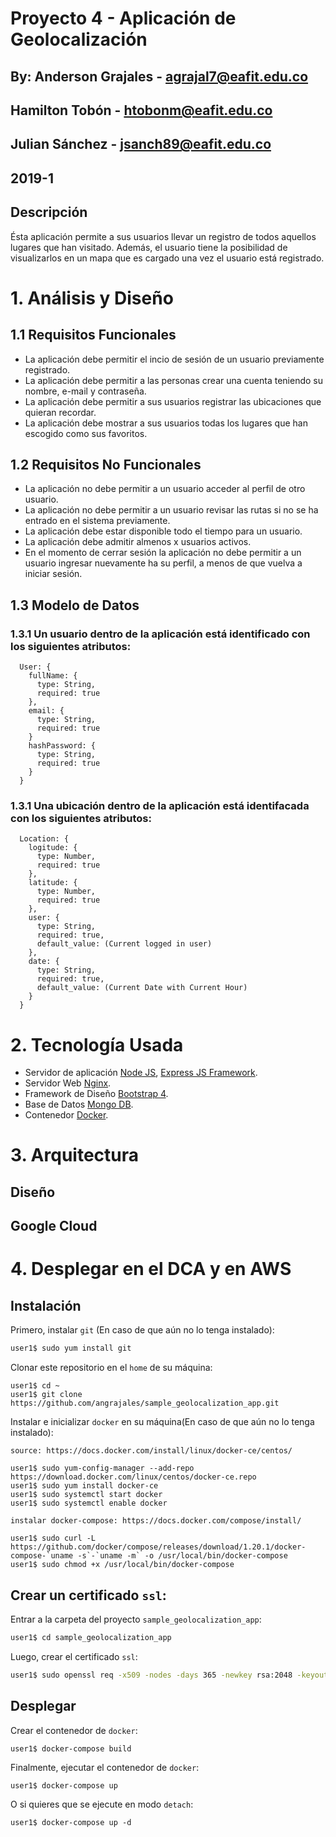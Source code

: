 # Proyecto 4 - Aplicación de Geolocalización
## By: Anderson Grajales - agrajal7@eafit.edu.co
##     Hamilton Tobón - htobonm@eafit.edu.co
##     Julian Sánchez - jsanch89@eafit.edu.co
## 2019-1
## Descripción
Ésta aplicación permite a sus usuarios llevar un registro de todos aquellos lugares que han visitado. Además, el usuario tiene la posibilidad de visualizarlos en un mapa que es cargado una vez el usuario está registrado.

# 1. Análisis y Diseño

## 1.1 Requisitos Funcionales
  * La aplicación debe permitir el incio de sesión de un usuario previamente registrado.
  * La aplicación debe permitir a las personas crear una cuenta teniendo su nombre, e-mail y contraseña.  
  * La aplicación debe permitir a sus usuarios registrar las ubicaciones que quieran recordar.
  * La aplicación debe mostrar a sus usuarios todas los lugares que han escogido como sus favoritos.

## 1.2 Requisitos No Funcionales
  * La aplicación no debe permitir a un usuario acceder al perfil de otro usuario.
  * La aplicación no debe permitir a un usuario revisar las rutas si no se ha entrado en el sistema previamente.
  * La aplicación debe estar disponible todo el tiempo para un usuario.
  * La aplicación debe admitir almenos x usuarios activos.
  * En el momento de cerrar sesión la aplicación no debe permitir a un usuario ingresar nuevamente ha su perfil, a menos de que vuelva a iniciar sesión.

## 1.3 Modelo de Datos

### 1.3.1 Un usuario dentro de la aplicación está identificado con los siguientes atributos:
```
  User: {
    fullName: {
      type: String,
      required: true
    },
    email: {
      type: String,
      required: true
    }
    hashPassword: {
      type: String,
      required: true
    }
  }
```
### 1.3.1 Una ubicación dentro de la aplicación está identifacada con los siguientes atributos:
```
  Location: {
    logitude: {
      type: Number,
      required: true
    },
    latitude: {
      type: Number,
      required: true
    },
    user: {
      type: String,
      required: true,
      default_value: (Current logged in user)
    },
    date: {
      type: String,
      required: true,
      default_value: (Current Date with Current Hour)
    }
  }
```
# 2. Tecnología Usada
- Servidor de aplicación [Node JS](https://nodejs.org/es/), [Express JS Framework](https://expressjs.com/es/).
- Servidor Web [Nginx](https://www.nginx.com/).
- Framework de Diseño [Bootstrap 4](https://getbootstrap.com/).
- Base de Datos [Mongo DB](https://www.mongodb.com/es).
- Contenedor [Docker](https://www.docker.com/).
# 3. Arquitectura

## Diseño


## Google Cloud

# 4. Desplegar en el DCA y en AWS

## Instalación

Primero, instalar `git` (En caso de que aún no lo tenga instalado):

```sh
user1$ sudo yum install git
```


Clonar este repositorio en el `home` de su máquina:

```
user1$ cd ~
user1$ git clone https://github.com/angrajales/sample_geolocalization_app.git
```

Instalar e inicializar `docker` en su máquina(En caso de que aún no lo tenga instalado):
```
source: https://docs.docker.com/install/linux/docker-ce/centos/

user1$ sudo yum-config-manager --add-repo https://download.docker.com/linux/centos/docker-ce.repo
user1$ sudo yum install docker-ce
user1$ sudo systemctl start docker
user1$ sudo systemctl enable docker

instalar docker-compose: https://docs.docker.com/compose/install/

user1$ sudo curl -L https://github.com/docker/compose/releases/download/1.20.1/docker-compose-`uname -s`-`uname -m` -o /usr/local/bin/docker-compose
user1$ sudo chmod +x /usr/local/bin/docker-compose

```
## Crear un certificado `ssl`:

Entrar a la carpeta del proyecto `sample_geolocalization_app`:

```sh
user1$ cd sample_geolocalization_app
```

Luego, crear el certificado `ssl`:

```sh
user1$ sudo openssl req -x509 -nodes -days 365 -newkey rsa:2048 -keyout ssl/nginx.key -out ssl/nginx.crt
```
## Desplegar

Crear el contenedor de `docker`:

```
user1$ docker-compose build
```

Finalmente, ejecutar el contenedor de `docker`:

```
user1$ docker-compose up
```

O si quieres que se ejecute en modo `detach`:

```
user1$ docker-compose up -d
```




